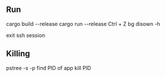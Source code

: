 ## Run

cargo build --release
cargo run --release
Ctrl + Z
bg
disown -h

exit ssh session

## Killing

pstree -s -p
find PID of app
kill PID